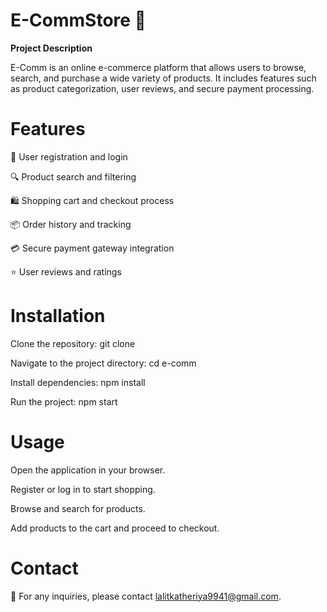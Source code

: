 # E-CommStore 🛒
**Project Description**

E-Comm is an online e-commerce platform that allows users to browse, search, and purchase a wide variety of products. It includes features such as product categorization, user reviews, and secure payment processing.

# Features

📝 User registration and login

🔍 Product search and filtering

🛍️ Shopping cart and checkout process

📦 Order history and tracking

💳 Secure payment gateway integration

⭐ User reviews and ratings

# Installation

Clone the repository: git clone <repository-url>

Navigate to the project directory: cd e-comm

Install dependencies: npm install

Run the project: npm start

# Usage

Open the application in your browser.

Register or log in to start shopping.

Browse and search for products.

Add products to the cart and proceed to checkout.

# Contact

📧 For any inquiries, please contact lalitkatheriya9941@gmail.com.

